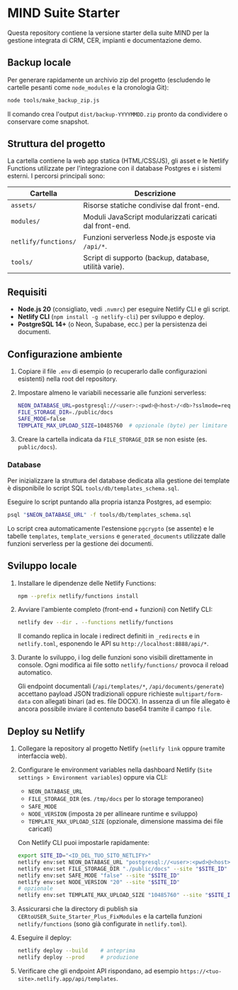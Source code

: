 # MIND Suite Starter

Questa repository contiene la versione starter della suite MIND per la gestione integrata di CRM, CER, impianti e documentazione demo.

## Backup locale

Per generare rapidamente un archivio zip del progetto (escludendo le cartelle pesanti come `node_modules` e la cronologia Git):

```bash
node tools/make_backup_zip.js
```

Il comando crea l'output `dist/backup-YYYYMMDD.zip` pronto da condividere o conservare come snapshot.

## Struttura del progetto

La cartella contiene la web app statica (HTML/CSS/JS), gli asset e le Netlify Functions utilizzate per l'integrazione con il database Postgres e i sistemi esterni. I percorsi principali sono:

| Cartella | Descrizione |
| --- | --- |
| `assets/` | Risorse statiche condivise dal front-end. |
| `modules/` | Moduli JavaScript modularizzati caricati dal front-end. |
| `netlify/functions/` | Funzioni serverless Node.js esposte via `/api/*`. |
| `tools/` | Script di supporto (backup, database, utilità varie). |

## Requisiti

- **Node.js 20** (consigliato, vedi `.nvmrc`) per eseguire Netlify CLI e gli script.
- **Netlify CLI** (`npm install -g netlify-cli`) per sviluppo e deploy.
- **PostgreSQL 14+** (o Neon, Supabase, ecc.) per la persistenza dei documenti.

## Configurazione ambiente

1. Copiare il file `.env` di esempio (o recuperarlo dalle configurazioni esistenti) nella root del repository.
2. Impostare almeno le variabili necessarie alle funzioni serverless:

   ```bash
   NEON_DATABASE_URL=postgresql://<user>:<pwd>@<host>/<db>?sslmode=require
   FILE_STORAGE_DIR=./public/docs
   SAFE_MODE=false
   TEMPLATE_MAX_UPLOAD_SIZE=10485760  # opzionale (byte) per limitare l'upload dei template
   ```

3. Creare la cartella indicata da `FILE_STORAGE_DIR` se non esiste (es. `public/docs`).

### Database

Per inizializzare la struttura del database dedicata alla gestione dei template è disponibile lo script SQL `tools/db/templates_schema.sql`.

Eseguire lo script puntando alla propria istanza Postgres, ad esempio:

```bash
psql "$NEON_DATABASE_URL" -f tools/db/templates_schema.sql
```

Lo script crea automaticamente l'estensione `pgcrypto` (se assente) e le tabelle `templates`, `template_versions` e `generated_documents` utilizzate dalle funzioni serverless per la gestione dei documenti.

## Sviluppo locale

1. Installare le dipendenze delle Netlify Functions:

   ```bash
   npm --prefix netlify/functions install
   ```

2. Avviare l'ambiente completo (front-end + funzioni) con Netlify CLI:

   ```bash
   netlify dev --dir . --functions netlify/functions
   ```

   Il comando replica in locale i redirect definiti in `_redirects` e in `netlify.toml`, esponendo le API su `http://localhost:8888/api/*`.

3. Durante lo sviluppo, i log delle funzioni sono visibili direttamente in console. Ogni modifica ai file sotto `netlify/functions/` provoca il reload automatico.

   Gli endpoint documentali (`/api/templates/*`, `/api/documents/generate`) accettano payload JSON tradizionali oppure richieste `multipart/form-data` con allegati binari (ad es. file DOCX). In assenza di un file allegato è ancora possibile inviare il contenuto base64 tramite il campo `file`.

## Deploy su Netlify

1. Collegare la repository al progetto Netlify (`netlify link` oppure tramite interfaccia web).
2. Configurare le environment variables nella dashboard Netlify (`Site settings > Environment variables`) oppure via CLI:
   - `NEON_DATABASE_URL`
   - `FILE_STORAGE_DIR` (es. `/tmp/docs` per lo storage temporaneo)
   - `SAFE_MODE`
   - `NODE_VERSION` (imposta `20` per allineare runtime e sviluppo)
   - `TEMPLATE_MAX_UPLOAD_SIZE` (opzionale, dimensione massima dei file caricati)

   Con Netlify CLI puoi impostarle rapidamente:

   ```bash
   export SITE_ID="<ID_DEL_TUO_SITO_NETLIFY>"
   netlify env:set NEON_DATABASE_URL "postgresql://<user>:<pwd>@<host>/<db>?sslmode=require" --site "$SITE_ID"
   netlify env:set FILE_STORAGE_DIR "./public/docs" --site "$SITE_ID"
   netlify env:set SAFE_MODE "false" --site "$SITE_ID"
   netlify env:set NODE_VERSION "20" --site "$SITE_ID"
   # opzionale
   netlify env:set TEMPLATE_MAX_UPLOAD_SIZE "10485760" --site "$SITE_ID"
   ```
3. Assicurarsi che la directory di publish sia `CERtoUSER_Suite_Starter_Plus_FixModules` e la cartella funzioni `netlify/functions` (sono già configurate in `netlify.toml`).
4. Eseguire il deploy:

   ```bash
   netlify deploy --build    # anteprima
   netlify deploy --prod     # produzione
   ```

5. Verificare che gli endpoint API rispondano, ad esempio `https://<tuo-site>.netlify.app/api/templates`.
